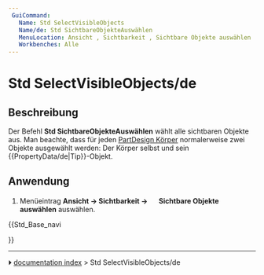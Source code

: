 ```yaml
---
 GuiCommand:
   Name: Std SelectVisibleObjects
   Name/de: Std SichtbareObjekteAuswählen
   MenuLocation: Ansicht , Sichtbarkeit , Sichtbare Objekte auswählen
   Workbenches: Alle
---
```


# Std SelectVisibleObjects/de



## Beschreibung

Der Befehl **Std SichtbareObjekteAuswählen** wählt alle sichtbaren Objekte aus. Man beachte, dass für jeden [PartDesign Körper](PartDesign_Body/de.md) normalerweise zwei Objekte ausgewählt werden: Der Körper selbst und sein {{PropertyData/de|Tip}}-Objekt.



## Anwendung

1.  Menüeintrag **Ansicht → Sichtbarkeit → <img src="images/Std_SelectVisibleObjects.svg" width=16px> Sichtbare Objekte auswählen** auswählen.





{{Std_Base_navi

}}



---
⏵ [documentation index](../README.md) > Std SelectVisibleObjects/de
